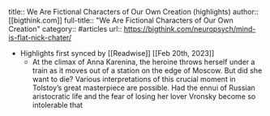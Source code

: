 title:: We Are Fictional Characters of Our Own Creation (highlights)
author:: [[bigthink.com]]
full-title:: "We Are Fictional Characters of Our Own Creation"
category:: #articles
url:: https://bigthink.com/neuropsych/mind-is-flat-nick-chater/

- Highlights first synced by [[Readwise]] [[Feb 20th, 2023]]
	- At the climax of Anna Karenina, the heroine throws herself under a train as it moves out of a station on the edge of Moscow. But did she want to die? Various interpretations of this crucial moment in Tolstoy’s great masterpiece are possible. Had the ennui of Russian aristocratic life and the fear of losing her lover Vronsky become so intolerable that